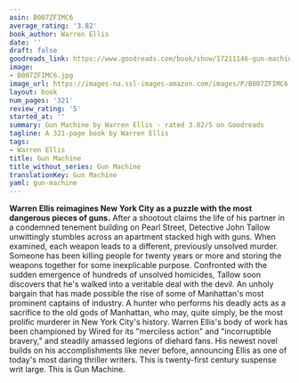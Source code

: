 ```yaml
---
asin: B007ZFIMC6
average_rating: '3.82'
book_author: Warren Ellis
date: ''
draft: false
goodreads_link: https://www.goodreads.com/book/show/17211146-gun-machine
image:
- B007ZFIMC6.jpg
image_url: https://images-na.ssl-images-amazon.com/images/P/B007ZFIMC6.01._SCLZZZZZZZ.jpg
layout: book
num_pages: '321'
review_rating: '5'
started_at: ''
summary: Gun Machine by Warren Ellis - rated 3.82/5 on Goodreads
tagline: A 321-page book by Warren Ellis
tags:
- Warren Ellis
title: Gun Machine
title_without_series: Gun Machine
translationKey: Gun Machine
yaml: gun-machine
---
```


<b>Warren Ellis reimagines New York City as a puzzle with the most dangerous pieces of guns.</b> After a shootout claims the life of his partner in a condemned tenement building on Pearl Street, Detective John Tallow unwittingly stumbles across an apartment stacked high with guns. When examined, each weapon leads to a different, previously unsolved murder. Someone has been killing people for twenty years or more and storing the weapons together for some inexplicable purpose. Confronted with the sudden emergence of hundreds of unsolved homicides, Tallow soon discovers that he's walked into a veritable deal with the devil. An unholy bargain that has made possible the rise of some of Manhattan's most prominent captains of industry. A hunter who performs his deadly acts as a sacrifice to the old gods of Manhattan, who may, quite simply, be the most prolific murderer in New York City's history. Warren Ellis's body of work has been championed by Wired for its "merciless action" and "incorruptible bravery," and steadily amassed legions of diehard fans. His newest novel builds on his accomplishments like never before, announcing Ellis as one of today's most daring thriller writers. This is twenty-first century suspense writ large. This is Gun Machine.